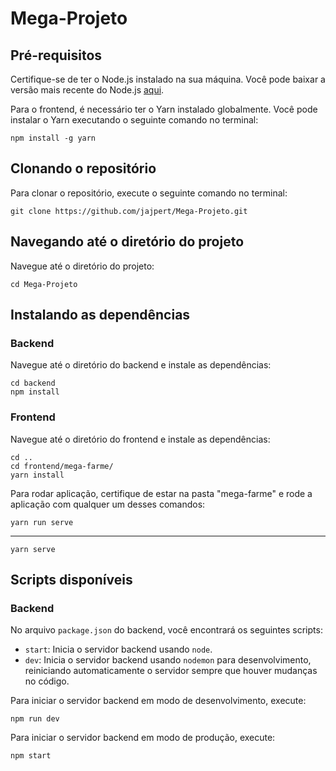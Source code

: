 # Mega-Projeto

## Pré-requisitos

Certifique-se de ter o Node.js instalado na sua máquina. Você pode baixar a versão mais recente do Node.js [aqui](https://nodejs.org/).

Para o frontend, é necessário ter o Yarn instalado globalmente. Você pode instalar o Yarn executando o seguinte comando no terminal:

    npm install -g yarn

## Clonando o repositório

Para clonar o repositório, execute o seguinte comando no terminal:

    git clone https://github.com/jajpert/Mega-Projeto.git

## Navegando até o diretório do projeto

Navegue até o diretório do projeto:

    cd Mega-Projeto

## Instalando as dependências

### Backend

Navegue até o diretório do backend e instale as dependências:

    cd backend
    npm install

### Frontend

Navegue até o diretório do frontend e instale as dependências:

    cd ..
    cd frontend/mega-farme/
    yarn install

Para rodar aplicação, certifique de estar na pasta "mega-farme" e rode a aplicação com qualquer um desses comandos:

    yarn run serve
---
    yarn serve

## Scripts disponíveis

### Backend

No arquivo `package.json` do backend, você encontrará os seguintes scripts:

- `start`: Inicia o servidor backend usando `node`.
- `dev`: Inicia o servidor backend usando `nodemon` para desenvolvimento, reiniciando automaticamente o servidor sempre que houver mudanças no código.

Para iniciar o servidor backend em modo de desenvolvimento, execute:

    npm run dev

Para iniciar o servidor backend em modo de produção, execute:

    npm start
